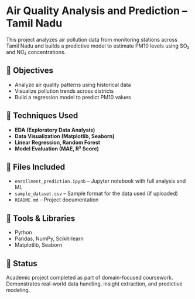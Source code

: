 # Air Quality Analysis and Prediction – Tamil Nadu

This project analyzes air pollution data from monitoring stations across Tamil Nadu and builds a predictive model to estimate PM10 levels using SO₂ and NO₂ concentrations.

## 🎯 Objectives
- Analyze air quality patterns using historical data
- Visualize pollution trends across districts
- Build a regression model to predict PM10 values

## 🧠 Techniques Used
- **EDA (Exploratory Data Analysis)**
- **Data Visualization (Matplotlib, Seaborn)**
- **Linear Regression, Random Forest**
- **Model Evaluation (MAE, R² Score)**

## 📁 Files Included
- `enrollment_prediction.ipynb` – Jupyter notebook with full analysis and ML
- `sample_dataset.csv` – Sample format for the data used (if uploaded)
- `README.md` – Project documentation

## 🔧 Tools & Libraries
- Python
- Pandas, NumPy, Scikit-learn
- Matplotlib, Seaborn

## 📌 Status
Academic project completed as part of domain-focused coursework. Demonstrates real-world data handling, insight extraction, and predictive modeling.
